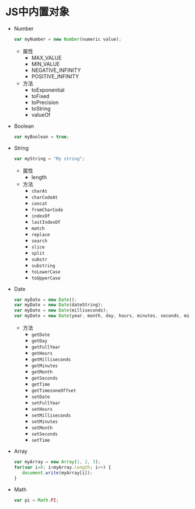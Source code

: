 # JS中内置对象

* Number

  ```javascript
  var myNumber = new Number(numeric value);
  ```

  * 属性
    * MAX_VALUE
    * MIN_VALUE
    * NEGATIVE_INFINITY
    * POSITIVE_INFINITY
  * 方法
    * toExponential
    * toFixed
    * toPrecision
    * toString
    * valueOf

* Boolean

  ```javascript
  var myBoolean = true;
  ```

* String

  ```javascript
  var myString = "My string";
  ```

  * 属性
    * length
  * 方法
    * `charAt`
    * `charCodeAt`
    * `concat`
    * `fromCharCode`
    * `indexOf`
    * `lastIndexOf`
    * `match`
    * `replace`
    * `search`
    * `slice`
    * `split`
    * `substr`
    * `substring`
    * `toLowerCase`
    * `toUpperCase`

* Date

  ```javascript
  var myDate = new Date();
  var myDate = new Date(dateString);
  var myDate = new Date(milliseconds);
  var myDate = new Date(year, month, day, hours, minutes, seconds, milliseconds);
  ```

  * 方法
    * `getDate`
    * `getDay`
    * `getFullYear`
    * `getHours`
    * `getMilliseconds`
    * `getMinutes`
    * `getMonth`
    * `getSeconds`
    * `getTime`
    * `getTimezoneOffset`
    * `setDate`
    * `setFullYear`
    * `setHours`
    * `setMilliseconds`
    * `setMinutes`
    * `setMonth`
    * `setSeconds`
    * `setTime`

* Array

  ```javascript
  var myArray = new Array(1, 2, 3);
  for(var i=0; i<myArray.length; i++) {
     document.write(myArray[i]);
  }
  ```

* Math

  ```javascript
  var pi = Math.PI;
  ```

  